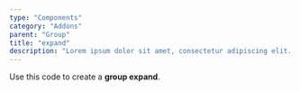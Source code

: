 ```yaml
---
type: "Components"
category: "Addons"
parent: "Group"
title: "expand"
description: "Lorem ipsum dolor sit amet, consectetur adipiscing elit. Nunc tempus laoreet leo sit amet iaculis."
---
```


Use this code to create a **group expand**.

<demo>
  <demovanilla src="vanilla/components/addons/group-expand">
  </demovanilla>
</demo>
